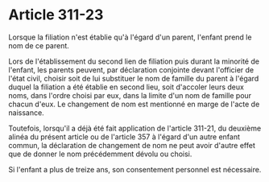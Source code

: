 # Article 311-23

<p>Lorsque la filiation n'est établie qu'à l'égard d'un parent, l'enfant prend le nom de ce parent. </p><p>Lors de l'établissement du second lien de filiation puis durant la minorité de l'enfant, les parents peuvent, par déclaration conjointe devant l'officier de l'état civil, choisir soit de lui substituer le nom de famille du parent à l'égard duquel la filiation a été établie en second lieu, soit d'accoler leurs deux noms, dans l'ordre choisi par eux, dans la limite d'un nom de famille pour chacun d'eux. Le changement de nom est mentionné en marge de l'acte de naissance. </p><p>Toutefois, lorsqu'il a déjà été fait application de l'article 311-21, du deuxième alinéa du présent article ou de l'article 357 à l'égard d'un autre enfant commun, la déclaration de changement de nom ne peut avoir d'autre effet que de donner le nom précédemment dévolu ou choisi. </p><p>Si l'enfant a plus de treize ans, son consentement personnel est nécessaire.</p>